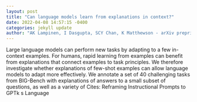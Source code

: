 ```yaml
--- 
layout: post 
title: "Can language models learn from explanations in context?" 
date: 2022-04-08 14:57:15 -0400 
categories: jekyll update 
author: "AK Lampinen, I Dasgupta, SCY Chan, K Matthewson - arXiv preprint arXiv , 2022" 
--- 
```

Large language models can perform new tasks by adapting to a few in-context examples. For humans, rapid learning from examples can benefit from explanations that connect examples to task principles. We therefore investigate whether explanations of few-shot examples can allow language models to adapt more effectively. We annotate a set of 40 challenging tasks from BIG-Bench with explanations of answers to a small subset of questions, as well as a variety of Cites: Reframing Instructional Prompts to GPTk s Language